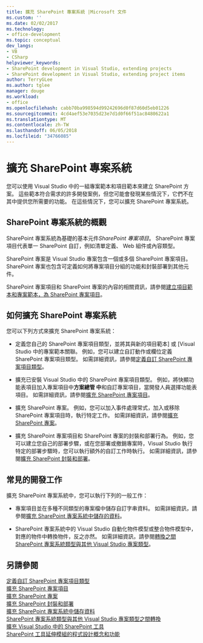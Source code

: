 ```yaml
---
title: 擴充 SharePoint 專案系統 |Microsoft 文件
ms.custom: ''
ms.date: 02/02/2017
ms.technology:
- office-development
ms.topic: conceptual
dev_langs:
- VB
- CSharp
helpviewer_keywords:
- SharePoint development in Visual Studio, extending projects
- SharePoint development in Visual Studio, extending project items
author: TerryGLee
ms.author: tglee
manager: douge
ms.workload:
- office
ms.openlocfilehash: cabb70ba998594d99242696d0f87d60d5eb01226
ms.sourcegitcommit: 4cd4aef53e7035d23e7d1d0f66f51ac8480622a1
ms.translationtype: MT
ms.contentlocale: zh-TW
ms.lasthandoff: 06/05/2018
ms.locfileid: "34766085"
---
```

# <a name="extend-the-sharepoint-project-system"></a>擴充 SharePoint 專案系統
  您可以使用 Visual Studio 中的一組專案範本和項目範本來建立 SharePoint 方案。 這些範本符合需求的許多開發案例，但您可能會發現某些情況下，它們不在其中提供您所需要的功能。 在這些情況下，您可以擴充 SharePoint 專案系統。  
  
## <a name="overview-of-the-sharepoint-project-system"></a>SharePoint 專案系統的概觀
 SharePoint 專案系統為基礎的基本元件*SharePoint 專案項目*。 SharePoint 專案項目代表單一 SharePoint 自訂，例如清單定義、 Web 組件或內容類型。  
  
 SharePoint 專案是 Visual Studio 專案包含一個或多個 SharePoint 專案項目。 SharePoint 專案也包含可定義如何將專案項目分組的功能和封裝部署到其他元件。  
  
 SharePoint 專案項目和 SharePoint 專案的內容的相關資訊，請參閱[建立項目範本和專案範本，為 SharePoint 專案項目](../sharepoint/creating-item-templates-and-project-templates-for-sharepoint-project-items.md)。  
  
## <a name="how-to-extend-the-sharepoint-project-system"></a>如何擴充 SharePoint 專案系統
 您可以下列方式來擴充 SharePoint 專案系統：  
  
-   定義您自己的 SharePoint 專案項目類型，並將其與新的項目範本] 或 [Visual Studio 中的專案範本關聯。 例如，您可以建立自訂動作或欄位定義 SharePoint 專案項目類型。 如需詳細資訊，請參閱[定義自訂 SharePoint 專案項目類型](../sharepoint/defining-custom-sharepoint-project-item-types.md)。  
  
-   擴充已安裝 Visual Studio 中的 SharePoint 專案項目類型。 例如，將快顯功能表項目加入專案項目中**方案總管 中**和自訂專案項目，當開發人員選擇功能表項目。 如需詳細資訊，請參閱[擴充 SharePoint 專案項目](../sharepoint/extending-sharepoint-project-items.md)。  
  
-   擴充 SharePoint 專案。 例如，您可以加入事件處理常式，加入或移除 SharePoint 專案項目時，執行特定工作。 如需詳細資訊，請參閱[擴充 SharePoint 專案](../sharepoint/extending-sharepoint-projects.md)。  
  
-   擴充 SharePoint 專案項目和 SharePoint 專案的封裝和部署行為。 例如，您可以建立您自己的部署步驟，或在您部署或撤銷專案時，Visual Studio 執行特定的部署步驟時，您可以執行額外的自訂工作時執行。 如需詳細資訊，請參閱[擴充 SharePoint 封裝和部署](../sharepoint/extending-sharepoint-packaging-and-deployment.md)。  
  
## <a name="common-development-tasks"></a>常見的開發工作
 擴充 SharePoint 專案系統中，您可以執行下列的一般工作：  
  
-   專案項目並在多種不同類型的專案檔中儲存自訂字串資料。 如需詳細資訊，請參閱[擴充 SharePoint 專案系統中儲存的資料](../sharepoint/saving-data-in-extensions-of-the-sharepoint-project-system.md)。  
  
-   SharePoint 專案系統中的 Visual Studio 自動化物件模型或整合物件模型中，對應的物件中轉換物件，反之亦然。 如需詳細資訊，請參閱[轉換之間 SharePoint 專案系統類型與其他 Visual Studio 專案類型](../sharepoint/converting-between-sharepoint-project-system-types-and-other-visual-studio-project-types.md)。  
  
## <a name="see-also"></a>另請參閱
 [定義自訂 SharePoint 專案項目類型](../sharepoint/defining-custom-sharepoint-project-item-types.md)   
 [擴充 SharePoint 專案項目](../sharepoint/extending-sharepoint-project-items.md)   
 [擴充 SharePoint 專案](../sharepoint/extending-sharepoint-projects.md)   
 [擴充 SharePoint 封裝和部署](../sharepoint/extending-sharepoint-packaging-and-deployment.md)   
 [擴充 SharePoint 專案系統中儲存資料](../sharepoint/saving-data-in-extensions-of-the-sharepoint-project-system.md)   
 [SharePoint 專案系統類型與其他 Visual Studio 專案類型之間轉換](../sharepoint/converting-between-sharepoint-project-system-types-and-other-visual-studio-project-types.md)   
 [擴充 Visual Studio 中的 SharePoint 工具](../sharepoint/extending-the-sharepoint-tools-in-visual-studio.md)   
 [SharePoint 工具延伸模組的程式設計概念和功能](../sharepoint/programming-concepts-and-features-for-sharepoint-tools-extensions.md)  
  
  
